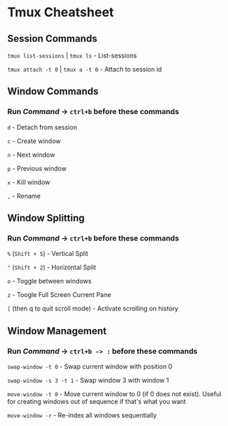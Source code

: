 # Tmux Cheatsheet

## Session Commands

`tmux list-sessions` | `tmux ls` - List-sessions

`tmux attach -t 0` | `tmux a -t 0` - Attach to session id


## Window Commands
### Run *Command* -> `ctrl+b` before these commands

`d` - Detach from session

`c` - Create window

`n` - Next window

`p` - Previous window

`x` - Kill window

`,` - Rename

## Window Splitting
### Run *Command* -> `ctrl+b` before these commands

`%` (`Shift + 5`) - Vertical Split

`"` (`Shift + 2`) - Horizontal Split

`o` - Toggle between windows

`z` - Toogle Full Screen Current Pane

`[` (then q to quit scroll mode) - Activate scrolling on history

## Window Management

### Run *Command* -> `ctrl+b -> :` before these commands

`swap-window -t 0` - Swap current window with position 0

`swap-window -s 3 -t 1` - Swap window 3 with window 1

`move-window -t 0` - Move current window to 0 (if 0 does not exist). Useful for creating windows out of sequence if that's what you want

`move-window -r` - Re-index all windows sequentially
